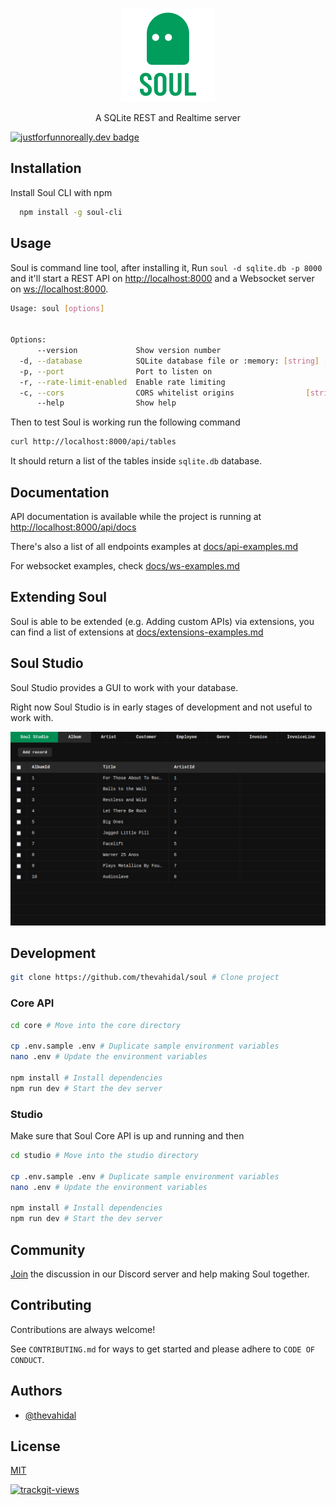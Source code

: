 <p align="center">
    <img src='docs/logo.png' height='150px' style="">
    <p align="center">
        A SQLite REST and Realtime server 
    </p>
</p>

[![justforfunnoreally.dev badge](https://img.shields.io/badge/justforfunnoreally-dev-9ff)](https://justforfunnoreally.dev)

## Installation

Install Soul CLI with npm

```bash
  npm install -g soul-cli
```

## Usage

Soul is command line tool, after installing it,
Run `soul -d sqlite.db -p 8000` and it'll start a REST API on [http://localhost:8000](http://localhost:8000) and a Websocket server on [ws://localhost:8000](ws://localhost:8000).

```bash
Usage: soul [options]


Options:
      --version             Show version number                        [boolean]
  -d, --database            SQLite database file or :memory: [string] [required]
  -p, --port                Port to listen on                           [number]
  -r, --rate-limit-enabled  Enable rate limiting                       [boolean]
  -c, --cors                CORS whitelist origins                [string]
      --help                Show help                                  [boolean]

```

Then to test Soul is working run the following command

```bash
curl http://localhost:8000/api/tables
```

It should return a list of the tables inside `sqlite.db` database.

## Documentation

API documentation is available while the project is running at [http://localhost:8000/api/docs](http://localhost:8000/api/docs)

There's also a list of all endpoints examples at [docs/api-examples.md](docs/api-examples.md)

For websocket examples, check [docs/ws-examples.md](docs/ws-examples.md)

## Extending Soul

Soul is able to be extended (e.g. Adding custom APIs) via extensions, you can find a list of extensions at [docs/extensions-examples.md](docs/extensions-examples.md)

## Soul Studio

Soul Studio provides a GUI to work with your database.

Right now Soul Studio is in early stages of development and not useful to work with.

<p align="center">
    <img src='docs/soul-studio.png' style="">
</p>

## Development

```bash
git clone https://github.com/thevahidal/soul # Clone project
```

### Core API

```bash
cd core # Move into the core directory

cp .env.sample .env # Duplicate sample environment variables
nano .env # Update the environment variables

npm install # Install dependencies
npm run dev # Start the dev server
```

### Studio

Make sure that Soul Core API is up and running and then

```bash
cd studio # Move into the studio directory

cp .env.sample .env # Duplicate sample environment variables
nano .env # Update the environment variables

npm install # Install dependencies
npm run dev # Start the dev server
```

## Community

[Join](https://bit.ly/soul-discord) the discussion in our Discord server and help making Soul together.

## Contributing

Contributions are always welcome!

See `CONTRIBUTING.md` for ways to get started and please adhere to `CODE OF CONDUCT`.

## Authors

- [@thevahidal](https://www.github.com/thevahidal)

## License

[MIT](https://choosealicense.com/licenses/mit/)

<a href="https://trackgit.com">
<img src="https://us-central1-trackgit-analytics.cloudfunctions.net/token/ping/la8rmyedi6oogy87pxla" alt="trackgit-views" />
</a>
